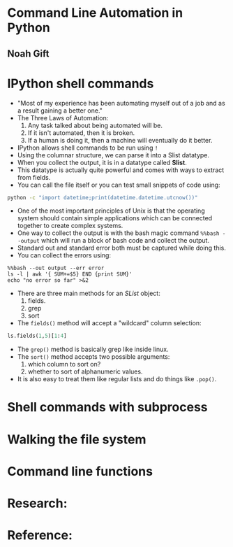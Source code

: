 # Command Line Automation in Python
## Noah Gift

# IPython shell commands
- "Most of my experience has been automating myself out of a job and as a result gaining a better one."
- The Three Laws of Automation:
  1. Any task talked about being automated will be.
  2. If it isn't automated, then it is broken.
  3. If a human is doing it, then a machine will eventually do it better.
- IPython allows shell commands to be run using `!`
- Using the columnar structure, we can parse it into a Slist datatype.
- When you collect the output, it is in a datatype called **Slist**.
- This datatype is actually quite powerful and comes with ways to extract from fields.
- You can call the file itself or you can test small snippets of code using:
```bash
python -c "import datetime;print(datetime.datetime.utcnow())"
```
- One of the most important principles of Unix is that the operating system should contain simple applications which can be connected together to create complex systems.
- One way to collect the output is with the bash magic command `%%bash --output` which will run a block of bash code and collect the output.
- Standard out and standard error both must be captured while doing this.
- You can collect the errors using:
```jupyter
%%bash --out output --err error
ls -l | awk '{ SUM+=$5} END {print SUM}'
echo "no error so far" >&2
```
- There are three main methods for an *SList* object:
  1. fields.
  2. grep
  3. sort
- The `fields()` method will accept a "wildcard" column selection:
```python
ls.fields(1,5)[1:4]
```
- The `grep()` method is basically grep like inside linux.
- The `sort()` method accepts two possible arguments:
  1. which column to sort on?
  2. whether to sort of alphanumeric values.
- It is also easy to treat them like regular lists and do things like `.pop()`.


# Shell commands with subprocess

# Walking the file system

# Command line functions

# Research:

# Reference:
